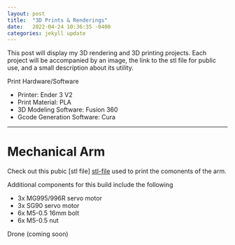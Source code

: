 ```yaml
---
layout: post
title:  "3D Prints & Renderings"
date:   2022-04-24 10:36:35 -0400
categories: jekyll update
---
```

This post will display my 3D rendering and 3D printing projects. Each project will be accompanied by an image, the link to the stl file for public use, and a small description about its utility. 

Print Hardware/Software
- Printer: Ender 3 V2
- Print Material: PLA
- 3D Modeling Software: Fusion 360
- Gcode Generation Software: Cura  
___________________________________________________________________________


# Mechanical Arm 

Check out this pubic [stl file] [stl-file] used to print the comonents of the arm. 

Additional components for this build include the following
- 3x MG995/996R servo motor 
- 3x SG90 servo motor
- 6x M5-0.5 16mm bolt
- 6x M5-0.5 nut 





[stl-file]: https://www.thingiverse.com/thing:4865712

Drone
(coming soon)